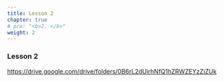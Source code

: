 ```yaml
---
title: Lesson 2   
chapter: true
# pre: "<b>2. </b>"
weight: 2
---
```


### Lesson 2

https://drive.google.com/drive/folders/0B6rL2dUirhNfQ1hZRWZEYzZiZUk
